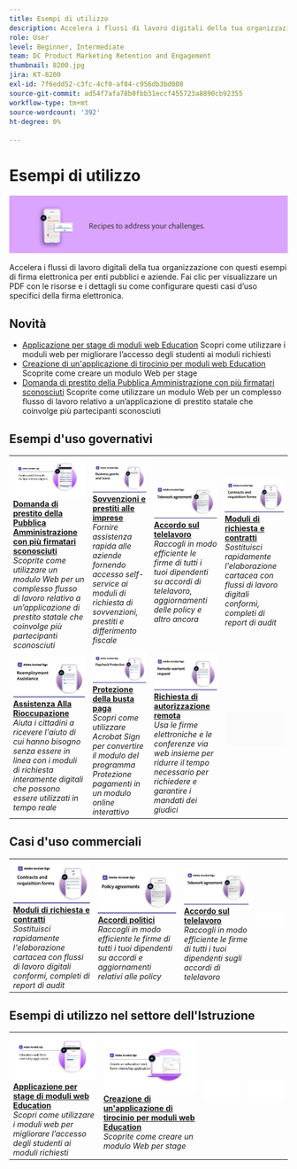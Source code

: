 ```yaml
---
title: Esempi di utilizzo
description: Accelera i flussi di lavoro digitali della tua organizzazione con questi esempi di firma elettronica per enti pubblici e aziende
role: User
level: Beginner, Intermediate
team: DC Product Marketing Retention and Engagement
thumbnail: 8200.jpg
jira: KT-8200
exl-id: 7f6edd52-c3fc-4cf0-af84-c956db3bd008
source-git-commit: ad54f7afa78b0fbb31eccf455723a8890cb92355
workflow-type: tm+mt
source-wordcount: '392'
ht-degree: 0%

---
```


# Esempi di utilizzo

![Banner caso di utilizzo](../assets/Hero-Recipe.png)

Accelera i flussi di lavoro digitali della tua organizzazione con questi esempi di firma elettronica per enti pubblici e aziende. Fai clic per visualizzare un PDF con le risorse e i dettagli su come configurare questi casi d’uso specifici della firma elettronica.

## Novità

* [Applicazione per stage di moduli web Education](usecase-edu-intern.md)
Scopri come utilizzare i moduli web per migliorare l’accesso degli studenti ai moduli richiesti
* [Creazione di un&#39;applicazione di tirocinio per moduli web Education](usecase-edu-intern-create.md)
Scoprite come creare un modulo Web per stage
* [Domanda di prestito della Pubblica Amministrazione con più firmatari sconosciuti](webform-multiple-signers.md)
Scoprite come utilizzare un modulo Web per un complesso flusso di lavoro relativo a un’applicazione di prestito statale che coinvolge più partecipanti sconosciuti

## Esempi d&#39;uso governativi

<table style="table-layout:fixed">
<tr>
  <td>
    <a href="webform-multiple-signers.md">
      <img alt="Domanda di prestito della Pubblica Amministrazione con più firmatari sconosciuti" src="../assets/Web-form-unknown.png" />
    </a>
    <div>
    <a href="webform-multiple-signers.md"><strong>Domanda di prestito della Pubblica Amministrazione con più firmatari sconosciuti</strong></a>
    </div>
    <em>Scoprite come utilizzare un modulo Web per un complesso flusso di lavoro relativo a un’applicazione di prestito statale che coinvolge più partecipanti sconosciuti</em>
    <br>
  </td> 
  <td>
    <a href="usecasegovgrants.md">
      <img alt="Sovvenzioni e prestiti alle imprese" src="../assets/UC_Business.png" />
    </a>
    <div>
    <a href="usecasegovgrants.md"><strong>Sovvenzioni e prestiti alle imprese</strong></a>
    </div>
    <em>Fornire assistenza rapida alle aziende fornendo accesso self-service ai moduli di richiesta di sovvenzioni, prestiti e differimento fiscale</em>
    <br>
  </td> 
  <td>
    <a href="usecasegovtelework.md">
      <img alt="Accordo sul telelavoro" src="../assets/UC_MegasignR.png" />
    </a>
    <div>
    <a href="usecasegovtelework.md"><strong>Accordo sul telelavoro</strong></a>
    </div>
    <em>Raccogli in modo efficiente le firme di tutti i tuoi dipendenti su accordi di telelavoro, aggiornamenti delle policy e altro ancora</em>
    <br>
  </td>
  <td>
    <a href="usecasegovcontracts.md">
      <img alt="Moduli di richiesta e contratti" src="../assets/UC_WorkflowR.png" />
    </a>
    <div>
    <a href="usecasegovcontracts.md"><strong>Moduli di richiesta e contratti</strong></a>
    </div>
    <em>Sostituisci rapidamente l'elaborazione cartacea con flussi di lavoro digitali conformi, completi di report di audit</em>
    <br>
  </td>
</tr>
<tr>
 <td>
    <a href="usecasegovreemployment.md">
      <img alt="Assistenza Alla Rioccupazione" src="../assets/UC_WebformsR.png" />
    </a>
    <div>
    <a href="usecasegovreemployment.md"><strong>Assistenza Alla Rioccupazione</strong></a>
    </div>
    <em>Aiuta i cittadini a ricevere l'aiuto di cui hanno bisogno senza essere in linea con i moduli di richiesta interamente digitali che possono essere utilizzati in tempo reale</em>
    <br>
  </td>
  <td>
    <a href="usecasegovpaycheck.md">
      <img alt="Protezione della busta paga" src="../assets/UC_PaycheckProtectionR.png" />
    </a>
    <div>
    <a href="usecasegovpaycheck.md"><strong>Protezione della busta paga</strong></a>
    </div>
    <em>Scopri come utilizzare Acrobat Sign per convertire il modulo del programma Protezione pagamenti in un modulo online interattivo</em>
    <br>
  </td>
  <td>
    <a href="usecasegovremote.md">
      <img alt="Richiesta di autorizzazione remota" src="../assets/UC_Remote_WarrantR.png" />
    </a>
    <div>
    <a href="usecasegovremote.md"><strong>Richiesta di autorizzazione remota</strong></a>
    </div>
    <em>Usa le firme elettroniche e le conferenze via web insieme per ridurre il tempo necessario per richiedere e garantire i mandati dei giudici</em>
    <br>
  </td>
  <td>
    <img alt="Spaziatore" src="../assets/Grayspacer.png" />
    <div>
    <br>
  </td>
</tr>
</table>

## Casi d&#39;uso commerciali

<table style="table-layout:fixed">
<tr>
  <td>
    <a href="usecasecomcontracts.md">
      <img alt="Moduli di richiesta e contratti" src="../assets/UC_WorkflowR.png" />
    </a>
    <div>
    <a href="usecasecomcontracts.md"><strong>Moduli di richiesta e contratti</strong></a>
    </div>
    <em>Sostituisci rapidamente l'elaborazione cartacea con flussi di lavoro digitali conformi, completi di report di audit</em>
    <br>
  </td> 
  <td>
    <a href="usecasecompolicy.md">
      <img alt="Accordi politici" src="../assets/UC_Policy.png" />
    </a>
    <div>
    <a href="usecasecompolicy.md"><strong>Accordi politici</strong></a>
    </div>
    <em>Raccogli in modo efficiente le firme di tutti i tuoi dipendenti su accordi e aggiornamenti relativi alle policy</em>
    <br>
  </td>
  <td>
    <a href="usecasecomtelework.md">
      <img alt="Accordo sul telelavoro" src="../assets/UC_MegasignR.png" />
    </a>
    <div>
    <a href="usecasecomtelework.md"><strong>Accordo sul telelavoro</strong></a>
    </div>
    <em>Raccogli in modo efficiente le firme di tutti i tuoi dipendenti sugli accordi di telelavoro</em>
    <br>
  </td>
  <td>
    <img alt="Spaziatore" src="../assets/Whitespacer.png" />
    <div>
    <br>
  </td>
</tr>
</table>

## Esempi di utilizzo nel settore dell&#39;Istruzione

<table style="table-layout:fixed">
<tr>
  <td>
    <a href="usecase-edu-intern.md">
      <img alt="Applicazione per stage di moduli web Education" src="../assets/Webform-internship.png" />
    </a>
    <div>
    <a href="usecase-edu-intern.md"><strong>Applicazione per stage di moduli web Education</strong></a>
    </div>
    <em>Scopri come utilizzare i moduli web per migliorare l’accesso degli studenti ai moduli richiesti</em>
    <br>
  </td> 
  <td>
    <a href="usecase-edu-intern-create.md">
      <img alt="Creazione di un&apos;applicazione di tirocinio per moduli web Education" src="../assets/Webform-internship-create.png" />
    </a>
    <div>
    <a href="usecase-edu-intern-create.md"><strong>Creazione di un'applicazione di tirocinio per moduli web Education</strong></a>
    </div>
    <em>Scoprite come creare un modulo Web per stage</em>
    <br>
  </td> 
  <td>
    <img alt="Spaziatore" src="../assets/Whitespacer.png" />
    <div>
    <br>
  </td>
  <td>
    <img alt="Spaziatore" src="../assets/Whitespacer.png" />
    <div>
    <br>
  </td>
</tr>
</table>

